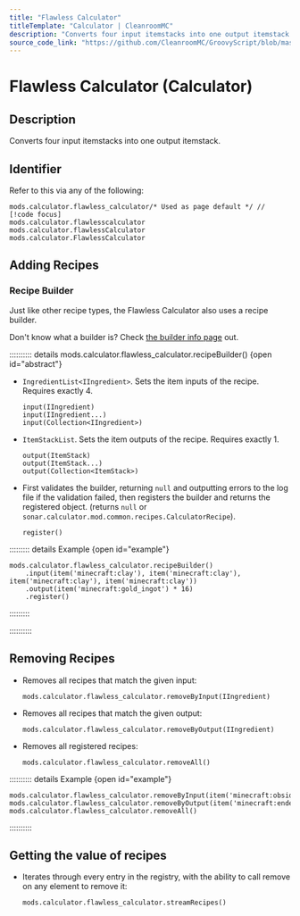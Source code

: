 ```yaml
---
title: "Flawless Calculator"
titleTemplate: "Calculator | CleanroomMC"
description: "Converts four input itemstacks into one output itemstack."
source_code_link: "https://github.com/CleanroomMC/GroovyScript/blob/master/src/main/java/com/cleanroommc/groovyscript/compat/mods/calculator/FlawlessCalculator.java"
---
```


# Flawless Calculator (Calculator)

## Description

Converts four input itemstacks into one output itemstack.

## Identifier

Refer to this via any of the following:

```groovy:no-line-numbers {1}
mods.calculator.flawless_calculator/* Used as page default */ // [!code focus]
mods.calculator.flawlesscalculator
mods.calculator.flawlessCalculator
mods.calculator.FlawlessCalculator
```


## Adding Recipes

### Recipe Builder

Just like other recipe types, the Flawless Calculator also uses a recipe builder.

Don't know what a builder is? Check [the builder info page](../../groovy/builder.md) out.

:::::::::: details mods.calculator.flawless_calculator.recipeBuilder() {open id="abstract"}
- `IngredientList<IIngredient>`. Sets the item inputs of the recipe. Requires exactly 4.

    ```groovy:no-line-numbers
    input(IIngredient)
    input(IIngredient...)
    input(Collection<IIngredient>)
    ```

- `ItemStackList`. Sets the item outputs of the recipe. Requires exactly 1.

    ```groovy:no-line-numbers
    output(ItemStack)
    output(ItemStack...)
    output(Collection<ItemStack>)
    ```

- First validates the builder, returning `null` and outputting errors to the log file if the validation failed, then registers the builder and returns the registered object. (returns `null` or `sonar.calculator.mod.common.recipes.CalculatorRecipe`).

    ```groovy:no-line-numbers
    register()
    ```

::::::::: details Example {open id="example"}
```groovy:no-line-numbers
mods.calculator.flawless_calculator.recipeBuilder()
    .input(item('minecraft:clay'), item('minecraft:clay'), item('minecraft:clay'), item('minecraft:clay'))
    .output(item('minecraft:gold_ingot') * 16)
    .register()
```

:::::::::

::::::::::

## Removing Recipes

- Removes all recipes that match the given input:

    ```groovy:no-line-numbers
    mods.calculator.flawless_calculator.removeByInput(IIngredient)
    ```

- Removes all recipes that match the given output:

    ```groovy:no-line-numbers
    mods.calculator.flawless_calculator.removeByOutput(IIngredient)
    ```

- Removes all registered recipes:

    ```groovy:no-line-numbers
    mods.calculator.flawless_calculator.removeAll()
    ```

:::::::::: details Example {open id="example"}
```groovy:no-line-numbers
mods.calculator.flawless_calculator.removeByInput(item('minecraft:obsidian'))
mods.calculator.flawless_calculator.removeByOutput(item('minecraft:ender_pearl'))
mods.calculator.flawless_calculator.removeAll()
```

::::::::::

## Getting the value of recipes

- Iterates through every entry in the registry, with the ability to call remove on any element to remove it:

    ```groovy:no-line-numbers
    mods.calculator.flawless_calculator.streamRecipes()
    ```

